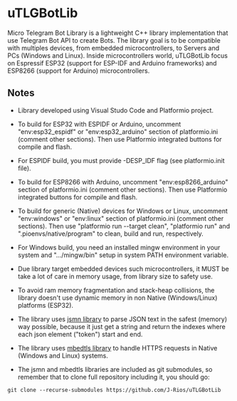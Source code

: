 # uTLGBotLib
Micro Telegram Bot Library is a lightweight C++ library implementation that use Telegram Bot API to create Bots. The library goal is to be compatible with multiples devices, from embedded microcontrollers, to Servers and PCs (Windows and Linux). Inside microcontrollers world, uTLGBotLib focus on Espressif ESP32 (support for ESP-IDF and Arduino frameworks) and ESP8266 (support for Arduino) microcontrollers.

## Notes

- Library developed using Visual Studo Code and Platformio project.

- To build for ESP32 with ESPIDF or Arduino, uncomment "env:esp32_espidf" or "env:esp32_arduino" section of platformio.ini (comment other sections). Then use Platformio integrated buttons for compile and flash.

- For ESPIDF build, you must provide -DESP_IDF flag (see platformio.init file).

- To build for ESP8266 with Arduino, uncomment "env:esp8266_arduino" section of platformio.ini (comment other sections). Then use Platformio integrated buttons for compile and flash.

- To build for generic (Native) devices for Windows or Linux, uncomment "env:windows" or "env:linux" section of platformio.ini (comment other sections). Then use "platformio run --target clean", "platformio run" and ".pioenvs/native/program" to clean, build and run, respectively.

- For Windows build, you need an installed mingw environment in your system and ".../mingw/bin" setup in system PATH environment variable.

- Due library target embedded devices such microcontrollers, it MUST be take a lot of care in memory usage, from library size to safety use.

- To avoid ram memory fragmentation and stack-heap collisions, the library doesn't use dynamic memory in non Native (Windows/Linux) platforms (ESP32).

- The library uses [jsmn library](https://github.com/zserge/jsmn) to parse JSON text in the safest (memory) way possible, because it just get a string and return the indexes where each json element ("token") start and end.

- The library uses [mbedtls library](https://github.com/ARMmbed/mbedtls) to handle HTTPS requests in Native (Windows and Linux) systems.

- The jsmn and mbedtls libraries are included as git submodules, so remember that to clone full repository including it, you should go:
```
git clone --recurse-submodules https://github.com/J-Rios/uTLGBotLib
```
